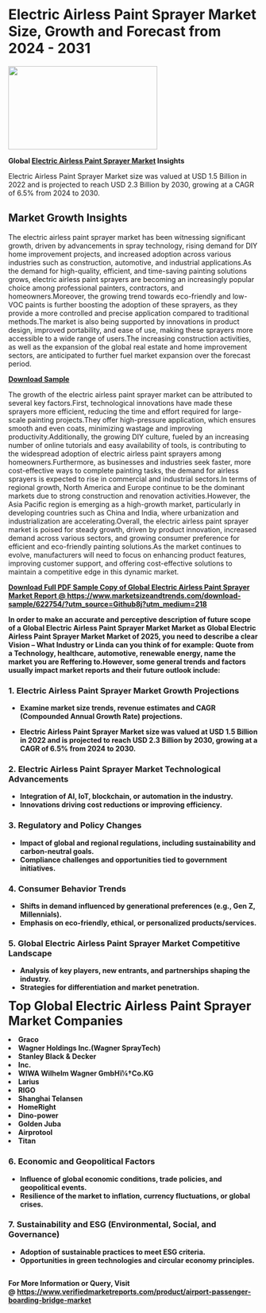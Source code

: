 <H1>Electric Airless Paint Sprayer Market Size, Growth and Forecast from 2024 - 2031</H1><img class="aligncenter size-medium wp-image-584254" src="https://thirdeyenews.in/wp-content/uploads/2024/09/Global-Market-Research-300x168.jpeg" alt="" width="300" height="168" /><p><strong>Global&nbsp;<a href="https://www.marketsizeandtrends.com/download-sample/622754/?utm_source=Github8j?utm_medium=218">Electric Airless Paint Sprayer Market</a> Insights</strong></p><p>Electric Airless Paint Sprayer Market size was valued at USD 1.5 Billion in 2022 and is projected to reach USD 2.3 Billion by 2030, growing at a CAGR of 6.5% from 2024 to 2030.</p><p><h2>Market Growth Insights</h2> <p>The electric airless paint sprayer market has been witnessing significant growth, driven by advancements in spray technology, rising demand for DIY home improvement projects, and increased adoption across various industries such as construction, automotive, and industrial applications.As the demand for high-quality, efficient, and time-saving painting solutions grows, electric airless paint sprayers are becoming an increasingly popular choice among professional painters, contractors, and homeowners.Moreover, the growing trend towards eco-friendly and low-VOC paints is further boosting the adoption of these sprayers, as they provide a more controlled and precise application compared to traditional methods.The market is also being supported by innovations in product design, improved portability, and ease of use, making these sprayers more accessible to a wide range of users.The increasing construction activities, as well as the expansion of the global real estate and home improvement sectors, are anticipated to further fuel market expansion over the forecast period.</p> <p><strong><a href="#">Download Sample</a></strong></p> <p>The growth of the electric airless paint sprayer market can be attributed to several key factors.First, technological innovations have made these sprayers more efficient, reducing the time and effort required for large-scale painting projects.They offer high-pressure application, which ensures smooth and even coats, minimizing wastage and improving productivity.Additionally, the growing DIY culture, fueled by an increasing number of online tutorials and easy availability of tools, is contributing to the widespread adoption of electric airless paint sprayers among homeowners.Furthermore, as businesses and industries seek faster, more cost-effective ways to complete painting tasks, the demand for airless sprayers is expected to rise in commercial and industrial sectors.In terms of regional growth, North America and Europe continue to be the dominant markets due to strong construction and renovation activities.However, the Asia Pacific region is emerging as a high-growth market, particularly in developing countries such as China and India, where urbanization and industrialization are accelerating.Overall, the electric airless paint sprayer market is poised for steady growth, driven by product innovation, increased demand across various sectors, and growing consumer preference for efficient and eco-friendly painting solutions.As the market continues to evolve, manufacturers will need to focus on enhancing product features, improving customer support, and offering cost-effective solutions to maintain a competitive edge in this dynamic market.</p> <p><strong><a href="#"></p><p><span class=""><strong>Download Full PDF Sample Copy of Global Electric Airless Paint Sprayer Market Report</strong> @ <a href="https://www.marketsizeandtrends.com/download-sample/622754/?utm_source=Github8j?utm_medium=218" target="_blank">https://www.marketsizeandtrends.com/download-sample/622754/?utm_source=Github8j?utm_medium=218</a></span></p><p>In order to make an accurate and perceptive description of future scope of a Global&nbsp;Electric Airless Paint Sprayer Market Market as Global&nbsp;Electric Airless Paint Sprayer Market Market of 2025, you need to describe a clear Vision &ndash; What Industry or Linda can you think of for example: Quote from a Technology, healthcare, automotive, renewable energy, name the market you are Reffering to.However, some general trends and factors usually impact market reports and their future outlook include:</p><h3>1.&nbsp;<strong>Electric Airless Paint Sprayer Market Growth Projections</strong></h3><ul><li>Examine market size trends, revenue estimates and CAGR (Compounded Annual Growth Rate) projections.</li><li><p>Electric Airless Paint Sprayer Market size was valued at USD 1.5 Billion in 2022 and is projected to reach USD 2.3 Billion by 2030, growing at a CAGR of 6.5% from 2024 to 2030.</p></li></ul><h3>2.&nbsp;<strong>Electric Airless Paint Sprayer Market Technological Advancements</strong></h3><ul><li>Integration of AI, IoT, blockchain, or automation in the industry.</li><li>Innovations driving cost reductions or improving efficiency.</li></ul><h3>3.&nbsp;<strong>Regulatory and Policy Changes</strong></h3><ul><li>Impact of global and regional regulations, including sustainability and carbon-neutral goals.</li><li>Compliance challenges and opportunities tied to government initiatives.</li></ul><h3>4.&nbsp;<strong>Consumer Behavior Trends</strong></h3><ul><li>Shifts in demand influenced by generational preferences (e.g., Gen Z, Millennials).</li><li>Emphasis on eco-friendly, ethical, or personalized products/services.</li></ul><h3>5.&nbsp;<strong>Global Electric Airless Paint Sprayer Market Competitive Landscape</strong></h3><ul><li>Analysis of key players, new entrants, and partnerships shaping the industry.</li><li>Strategies for differentiation and market penetration.</li></ul><p data-pm-slice="1 1 []"><span style="color: inherit; font-family: inherit; font-size: 25px;">Top Global Electric Airless Paint Sprayer Market Companies</span></p><div class="" data-test-id=""><p><li>Graco</li><li> Wagner Holdings Inc.(Wagner SprayTech)</li><li> Stanley Black & Decker</li><li> Inc.</li><li> WIWA Wilhelm Wagner GmbHï¼†Co.KG</li><li> Larius</li><li> RIGO</li><li> Shanghai Telansen</li><li> HomeRight</li><li> Dino-power</li><li> Golden Juba</li><li> Airprotool</li><li> Titan</li></p></div><h3>6.&nbsp;<strong>Economic and Geopolitical Factors</strong></h3><ul><li>Influence of global economic conditions, trade policies, and geopolitical events.</li><li>Resilience of the market to inflation, currency fluctuations, or global crises.</li></ul><h3>7.&nbsp;<strong>Sustainability and ESG (Environmental, Social, and Governance)</strong></h3><ul><li>Adoption of sustainable practices to meet ESG criteria.</li><li>Opportunities in green technologies and circular economy principles.</li></ul><h2><strong style="font-size: 14px;">For More Information or Query, Visit @&nbsp;</strong><a style="background-color: #ffffff; font-size: 14px;" href="https://www.marketsizeandtrends.com/report/electric-airless-paint-sprayer-market/" target="_blank">https://www.verifiedmarketreports.com/product/airport-passenger-boarding-bridge-market</a></h2>
